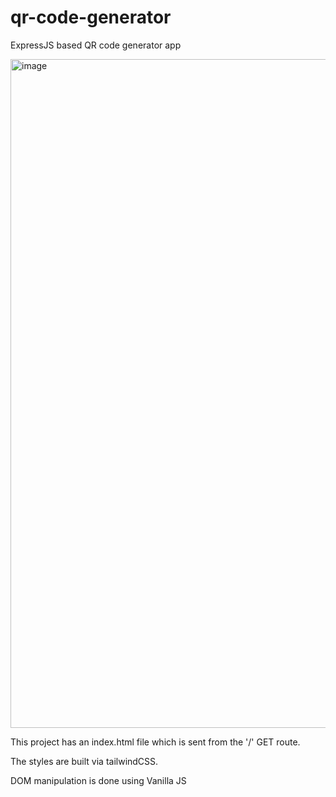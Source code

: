 # qr-code-generator
ExpressJS based QR code generator app

<img width="1070" alt="image" src="https://github.com/user-attachments/assets/9a827946-f551-4098-952e-47fb77d6f6cc" />

This project has an index.html file which is sent from the '/' GET route.

The styles are built via tailwindCSS.

DOM manipulation is done using Vanilla JS
